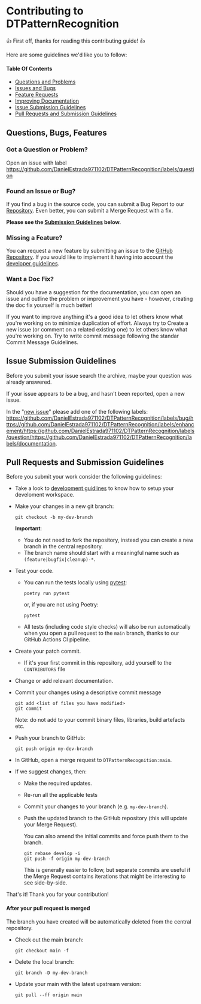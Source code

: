 # Contributing to DTPatternRecognition

:+1: First off, thanks for reading this contributing guide! :+1:

Here are some guidelines we'd like you to follow:

#### Table Of Contents
* [Questions and Problems](#question)
* [Issues and Bugs](#issue)
* [Feature Requests](#feature)
* [Improving Documentation](#docs)
* [Issue Submission Guidelines](#submit)
* [Pull Requests and Submission Guidelines](#submit-pr)

## <a name="requests"></a> Questions, Bugs, Features

### <a name="question"></a> Got a Question or Problem?

Open an issue with label https://github.com/DanielEstrada971102/DTPatternRecognition/labels/question

### <a name="issue"></a> Found an Issue or Bug?

If you find a bug in the source code, you can submit a Bug Report to our
[Repository][github-issues]. Even better, you can submit a Merge Request with a fix.

**Please see the [Submission Guidelines](#submit) below.**

### <a name="feature"></a> Missing a Feature?

You can request a new feature by submitting an issue to the [GitHub Repository][github-issues]. If you would like to implement it having into account the [developer guidelines][developers].

### <a name="docs"></a> Want a Doc Fix?

Should you have a suggestion for the documentation, you can open an issue and outline the problem
or improvement you have - however, creating the doc fix yourself is much better!

If you want to improve anything it's a good idea to let others know what you're working on to
minimize duplication of effort. Always try to Create a new issue (or comment on a related existing one) to let
others know what you're working on. Try to write commit message following the standar Commit Message Guidelines.

## <a name="submit"></a> Issue Submission Guidelines
Before you submit your issue search the archive, maybe your question was already answered.

If your issue appears to be a bug, and hasn't been reported, open a new issue.

In the "[new issue][github-new-issue]" please add one of the following labels:
https://github.com/DanielEstrada971102/DTPatternRecognition/labels/bug/https://github.com/DanielEstrada971102/DTPatternRecognition/labels/enhancement/https://github.com/DanielEstrada971102/DTPatternRecognition/labels/question/https://github.com/DanielEstrada971102/DTPatternRecognition/labels/documentation.

## <a name="submit-pr"></a> Pull Requests and Submission Guidelines
Before you submit your work consider the following guidelines:

* Take a look to [development guidlines][developers] to know how to setup your develoment workspace.
* Make your changes in a new git branch:

    ```shell
    git checkout -b my-dev-branch
    ```
    **Important**:
    - You do not need to fork the repository, instead you can create a new branch in the central repository.
    - The branch name should start with a meaningful name such as `(feature|bugfix|cleanup)-*`.

* Test your code.

    - You can run the tests locally using [pytest](https://docs.pytest.org/):
      ```shell
      poetry run pytest
      ```
      or, if you are not using Poetry:
      ```shell
      pytest
      ```
    - All tests (including code style checks) will also be run automatically when you open a pull request to the `main` branch, thanks to our GitHub Actions CI pipeline.

* Create your patch commit.
    - If it's your first commit in this repository, add yourself to the `CONTRIBUTORS` file

* Change or add relevant documentation.

* Commit your changes using a descriptive commit message
    ```shell
    git add <list of files you have modified>
    git commit 
    ```
  Note: do not add to your commit binary files, libraries, build artefacts etc.

* Push your branch to GitHub:

    ```shell
    git push origin my-dev-branch
    ```
* In GitHub, open a merge request to `DTPatternRecognition:main`. 

* If we suggest changes, then:

  * Make the required updates.
  * Re-run all the applicable tests
  * Commit your changes to your branch (e.g. `my-dev-branch`).
  * Push the updated branch to the GitHub repository (this will update your Merge Request).

    You can also amend the initial commits and force push them to the branch.

    ```shell
    git rebase develop -i
    git push -f origin my-dev-branch
    ```

    This is generally easier to follow, but separate commits are useful if the Merge Request contains
    iterations that might be interesting to see side-by-side.

That's it! Thank you for your contribution!

#### After your pull request is merged

The branch you have created will be automatically deleted from the central repository.

* Check out the main branch:

    ```shell
    git checkout main -f
    ```

* Delete the local branch:

    ```shell
    git branch -D my-dev-branch
    ```

* Update your main with the latest upstream version:

    ```shell
    git pull --ff origin main
    ```

[github]: https://github.com/DanielEstrada971102/DTPatternRecognition
[github-issues]: https://github.com/DanielEstrada971102/DTPatternRecognition/issues
[github-new-issue]:https://github.com/DanielEstrada971102/DTPatternRecognition/issues/new
[developers]:DEVELOPERS.md
